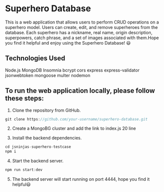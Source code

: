 # Superhero Database 

This is a web application that allows users to perform CRUD operations on a superhero model. Users can create, edit, and remove superheroes from the database. Each superhero has a nickname, real name, origin description, superpowers, catch phrase, and a set of images associated with them.Hope you find it helpful and enjoy using the Superhero Database! 😃

## Technologies Used

Node.js
MongoDB
Insomnia
bcrypt
cors
express
express-validator
jsonwebtoken
mongoose
multer
nodemon

## To run the web application locally, please follow these steps:

1. Clone the repository from GitHub.

```javascript
git clone https://github.com/your-username/superhero-database.git
```

2. Create a MongoBG cluster and add the link to index.js 20 line

3. Install the backend dependencies.

```javascript
cd jsninjas-superhero-testcase
npm i
```

4. Start the backend server.

```javascript
npm run start:dev
```

5. The backend server will start running on port 4444, hope you find it helpful😃